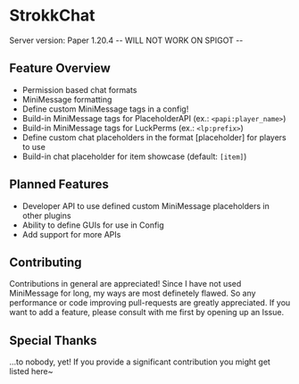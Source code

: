 # StrokkChat
Server version: Paper 1.20.4
-- WILL NOT WORK ON SPIGOT --

## Feature Overview
- Permission based chat formats
- MiniMessage formatting
- Define custom MiniMessage tags in a config!
- Build-in MiniMessage tags for PlaceholderAPI (ex.: `<papi:player_name>`)
- Build-in MiniMessage tags for LuckPerms (ex.: `<lp:prefix>`)
- Define custom chat placeholders in the format [placeholder] for players to use
- Build-in chat placeholder for item showcase (default: `[item]`)

## Planned Features
- Developer API to use defined custom MiniMessage placeholders in other plugins
- Ability to define GUIs for use in Config
- Add support for more APIs

## Contributing
Contributions in general are appreciated! Since I have not used MiniMessage for long, my ways are most definetely flawed. So any performance or code improving pull-requests are greatly appreciated.
If you want to add a feature, please consult with me first by opening up an Issue.

## Special Thanks
...to nobody, yet! If you provide a significant contribution you might get listed here~